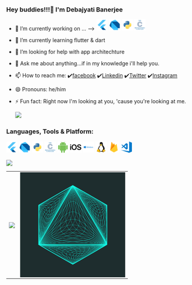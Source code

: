 ### Hey buddies!!!👋 I'm Debajyati Banerjee

<!--
<!-- - 👯 I’m looking to collaborate on ... -->

- 🔭 I’m currently working on ... -->
  <code><img height="30" src="https://raw.githubusercontent.com/github/explore/80688e429a7d4ef2fca1e82350fe8e3517d3494d/topics/flutter/flutter.png"></code>
  <code><img height="30" src="https://raw.githubusercontent.com/github/explore/80688e429a7d4ef2fca1e82350fe8e3517d3494d/topics/dart/dart.png"></code>
  <code><img height="30" src="https://raw.githubusercontent.com/github/explore/80688e429a7d4ef2fca1e82350fe8e3517d3494d/topics/python/python.png"></code>
  <code><img height="30" src="https://raw.githubusercontent.com/github/explore/80688e429a7d4ef2fca1e82350fe8e3517d3494d/topics/c/c.png"></code>
- 🌱 I’m currently learning flutter & dart
- 🤔 I’m looking for help with app architechture
- 💬 Ask me about anything...if in my knowledge i'll help you.
- 📫 How to reach me: ✔️[facebook](https://www.facebook.com/profile.php?id=100009291152517?ref=bookmarks) ✔️[Linkedin](https://www.linkedin.com/in/debajyati-banerjee-794171190/) ✔️[Twitter](https://twitter.com/DebajyatiBaner1) ✔️[Instagram](https://instagram.com/debajyati_banerjee)
- 😄 Pronouns: he/him
- ⚡ Fun fact: Right now I'm looking at you, 'cause you're looking at me.
  <!-- 🔭 Tag: "Your contribution, worlds motivation" ... -->
  
  <img src="https://komarev.com/ghpvc/?username=debajyatibanerjee0002&style=flat-square"/>
 

### Languages, Tools & Platform: 
<code><img height="30" src="https://raw.githubusercontent.com/github/explore/80688e429a7d4ef2fca1e82350fe8e3517d3494d/topics/flutter/flutter.png"></code>
<code><img height="30" src="https://raw.githubusercontent.com/github/explore/80688e429a7d4ef2fca1e82350fe8e3517d3494d/topics/dart/dart.png"></code>
<code><img height="30" src="https://raw.githubusercontent.com/github/explore/80688e429a7d4ef2fca1e82350fe8e3517d3494d/topics/python/python.png"></code>
<code><img height="30" src="https://raw.githubusercontent.com/github/explore/80688e429a7d4ef2fca1e82350fe8e3517d3494d/topics/c/c.png"></code>
<code><img height="30" src="https://raw.githubusercontent.com/github/explore/80688e429a7d4ef2fca1e82350fe8e3517d3494d/topics/android/android.png"></code>
<code><img height="30" src="https://raw.githubusercontent.com/github/explore/80688e429a7d4ef2fca1e82350fe8e3517d3494d/topics/ios/ios.png"></code>
<code><img height="30" src="https://raw.githubusercontent.com/github/explore/80688e429a7d4ef2fca1e82350fe8e3517d3494d/topics/windows/windows.png"></code>
<code><img height="30" src="https://raw.githubusercontent.com/github/explore/80688e429a7d4ef2fca1e82350fe8e3517d3494d/topics/linux/linux.png"></code>
<code><img height="30" src="https://raw.githubusercontent.com/github/explore/80688e429a7d4ef2fca1e82350fe8e3517d3494d/topics/firebase/firebase.png"></code>
<code><img height="30" src="https://raw.githubusercontent.com/github/explore/80688e429a7d4ef2fca1e82350fe8e3517d3494d/topics/visual-studio-code/visual-studio-code.png"></code>

<table>
    <tr>
        <td
<a href="https://github.com/debajyatibanerjee0002">
  <img align="center" src="https://github-readme-stats.vercel.app/api/top-langs/?username=debajyatibanerjee0002&count_private=true&theme=dark&show_icons=true&hide_langs_below=1" />
          </td>
        <td rowspan=2>
  <img align="center" alt="GIF" src="https://github.com/debajyatibanerjee0002/debajyatibanerjee0002/blob/master/Gif2.gif" height=280 width=280/>
          </tr>
    <tr>
</a>
<a href="https://github.com/debajyatibanerjee0002">
<img align="center" src= "https://github-readme-status.vercel.app/api?username=debajyatibanerjee0002&count_private=true&theme=dark&show_icons=true"> 
 </tr>
</table>
</a>
